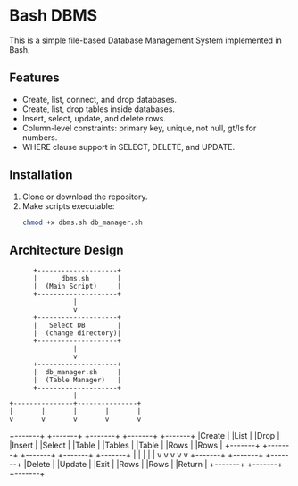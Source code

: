 # Bash DBMS

This is a simple file-based Database Management System implemented in Bash.

## Features

- Create, list, connect, and drop databases.
- Create, list, drop tables inside databases.
- Insert, select, update, and delete rows.
- Column-level constraints: primary key, unique, not null, gt/ls for numbers.
- WHERE clause support in SELECT, DELETE, and UPDATE.

## Installation

1. Clone or download the repository.
2. Make scripts executable:
   ```bash
   chmod +x dbms.sh db_manager.sh

## Architecture Design

          +--------------------+
          |      dbms.sh       |
          |  (Main Script)     |
          +--------------------+
                    |
                    v
          +--------------------+
          |   Select DB        |
          |  (change directory)|
          +--------------------+
                    |
                    v
          +--------------------+
          |  db_manager.sh     |
          |  (Table Manager)   |
          +--------------------+
                    |
    +---------------+---------------+
    |       |       |       |       |
    v       v       v       v       v
+-------+ +-------+ +-------+ +-------+ +-------+
|Create | |List   | |Drop   | |Insert | |Select |
|Table  | |Tables | |Table  | |Rows   | |Rows   |
+-------+ +-------+ +-------+ +-------+ +-------+
    |       |       |       |       |
    v       v       v       v       v
+-------+ +-------+ +-------+
|Delete | |Update | |Exit   |
|Rows   | |Rows   | |Return |
+-------+ +-------+ +-------+

